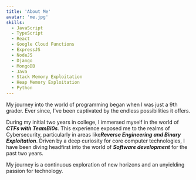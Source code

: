 ```yaml
---
title: 'About Me'
avatar: 'me.jpg'
skills:
  - JavaScript
  - TypeScript
  - React
  - Google Cloud Functions
  - ExpressJS
  - NodeJS
  - Django
  - MongoDB
  - Java 
  - Stack Memory Exploitation
  - Heap Memory Exploitation
  - Python
---
```


My journey into the world of programming began when I was just a 9th grader. Ever since, I've been captivated by the endless possibilities it offers.

During my initial two years in college, I immersed myself in the world of ***CTFs with TeamBi0s***. This experience exposed me to the realms of Cybersecurity, particularly in areas like***Reverse Engineering and Binary Exploitation***. Driven by a deep curiosity for core computer technologies, I have been diving headfirst into the world of ***Software development*** for the past two years.

My journey is a continuous exploration of new horizons and an unyielding passion for technology.